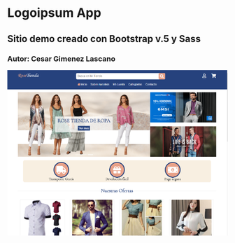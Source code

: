 # Logoipsum App
## Sitio demo creado con Bootstrap v.5 y Sass
### Autor: Cesar Gimenez Lascano

![Screenshoot](https://github.com/Dindy86/Pruebaderror/blob/main/img/imagenreadme.PNG)
